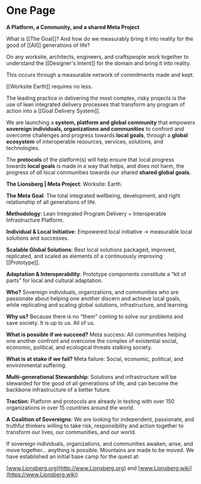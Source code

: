# One Page

**A Platform, a Community, and a shared Meta Project**

What is [[The Goal]]? And how do we measurably bring it into reality for the good of [[All]] generations of life?

On any worksite, architects, engineers, and craftspeople work together to understand the [[Designer's Intent]] for the domain and bring it into reality. 

This occurs through a measurable network of commitments made and kept. 

[[Worksite Earth]] requires no less.

The leading practice in delivering the most complex, risky projects is the use of lean  integrated delivery processes that transform any program of action into a [[Goal Delivery System]]. 

We are launching a **system, platform and global community** that empowers **sovereign individuals, organizations and communities** to confront and overcome challenges and progress towards **local goals**, through a **global ecosystem** of interoperable resources, services, solutions, and technologies.

The **protocols** of the platform(s) will help ensure that local progress towards **local goals** is made in a way that helps, and does not harm, the progress of _all_ local communities towards our shared **shared global goals.**

**The Lionsberg | Meta Project**: Worksite: Earth.

**The Meta Goal**: The total integrated wellbeing, development, and right relationship of all generations of life. 

**Methodology**: Lean Integrated Program Delivery + Interoperable Infrastructure Platform.  

**Individual & Local Initiative**: Empowered local initiative -> measurable local solutions and successes.  

**Scalable Global Solutions**: Best local solutions packaged, improved, replicated, and scaled as elements of a continuously improving [[Prototype]].  

**Adaptation & Interoperability**: Prototype components constitute a “kit of parts” for local and cultural adaptation.  

**Who?** Sovereign individuals, organizations, and communities who are passionate about helping one another discern and achieve local goals, while replicating and scaling global solutions, infrastructure, and learning. 

**Why us?** Because there is no “them” coming to solve our problems and save society. It is up to us. All of us. 

**What is possible if we succeed?** Meta success: All communities helping one another confront and overcome the complex of existential social, economic, political, and ecological threats stalking society.

**What is at stake if we fail?** Meta failure: Social, economic, political, and environmental suffering.  

**Multi-generational Stewardship**: Solutions and infrastructure will be stewarded for the good of all generations of life, and can become the backbone infrastructure of a better future.  

**Traction**: Platform and protocols are already in testing with over 150 organizations in over 15 countries around the world. 

**A Coalition of Sovereigns**: We are looking for independent, passionate, and truthful thinkers willing to take risk, responsibility and action together to transform our lives, our communities, and our world.

If sovereign individuals, organizations, and communities awaken, arise, and move together… anything is possible. Mountains are made to be moved. We have established an initial base camp for the quest at: 

[www.Lionsberg.org](http://www.Lionsberg.org) and [www.Lionsberg.wiki](https://www.Lionsberg.wiki)
